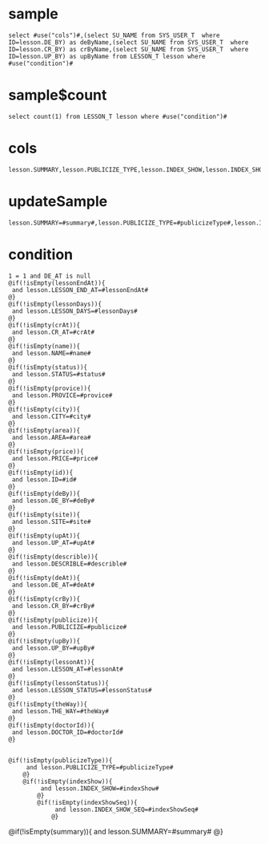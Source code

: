 sample
===

	select #use("cols")#,(select SU_NAME from SYS_USER_T  where ID=lesson.DE_BY) as deByName,(select SU_NAME from SYS_USER_T  where ID=lesson.CR_BY) as crByName,(select SU_NAME from SYS_USER_T  where ID=lesson.UP_BY) as upByName from LESSON_T lesson where  #use("condition")#

sample$count
===
    select count(1) from LESSON_T lesson where #use("condition")#

cols
===
	lesson.SUMMARY,lesson.PUBLICIZE_TYPE,lesson.INDEX_SHOW,lesson.INDEX_SHOW_SEQ,lesson.LESSON_END_AT,lesson.LESSON_DAYS,lesson.CR_AT,lesson.NAME,lesson.STATUS,lesson.PROVICE,lesson.CITY,lesson.AREA,lesson.PRICE,lesson.ID,lesson.DE_BY,lesson.SITE,lesson.UP_AT,lesson.DESCRIBLE,lesson.DE_AT,lesson.CR_BY,lesson.PUBLICIZE,lesson.UP_BY,lesson.LESSON_AT,lesson.LESSON_STATUS,lesson.THE_WAY,lesson.DOCTOR_ID

updateSample
===

	lesson.SUMMARY=#summary#,lesson.PUBLICIZE_TYPE=#publicizeType#,lesson.INDEX_SHOW=#indexShow#,lesson.INDEX_SHOW_SEQ=#indexShowSeq#,lesson.LESSON_DAYS=#lessonDays#,lesson.LESSON_END_AT=#lessonEndAt#,lesson.CR_AT=#crAt#,lesson.NAME=#name#,lesson.STATUS=#status#,lesson.PROVICE=#provice#,lesson.CITY=#city#,lesson.AREA=#area#,lesson.PRICE=#price#,lesson.ID=#id#,lesson.DE_BY=#deBy#,lesson.SITE=#site#,lesson.UP_AT=#upAt#,lesson.DESCRIBLE=#describle#,lesson.DE_AT=#deAt#,lesson.CR_BY=#crBy#,lesson.PUBLICIZE=#publicize#,lesson.UP_BY=#upBy#,lesson.LESSON_AT=#lessonAt#,lesson.LESSON_STATUS=#lessonStatus#,lesson.THE_WAY=#theWay#,lesson.DOCTOR_ID=#doctorId#

condition
===

	1 = 1 and DE_AT is null
    @if(!isEmpty(lessonEndAt)){
     and lesson.LESSON_END_AT=#lessonEndAt#
    @}	
	@if(!isEmpty(lessonDays)){
     and lesson.LESSON_DAYS=#lessonDays#
    @}
	@if(!isEmpty(crAt)){
	 and lesson.CR_AT=#crAt#
	@}
	@if(!isEmpty(name)){
	 and lesson.NAME=#name#
	@}
	@if(!isEmpty(status)){
	 and lesson.STATUS=#status#
	@}
	@if(!isEmpty(provice)){
	 and lesson.PROVICE=#provice#
	@}
	@if(!isEmpty(city)){
	 and lesson.CITY=#city#
	@}
	@if(!isEmpty(area)){
	 and lesson.AREA=#area#
	@}
	@if(!isEmpty(price)){
	 and lesson.PRICE=#price#
	@}
	@if(!isEmpty(id)){
	 and lesson.ID=#id#
	@}
	@if(!isEmpty(deBy)){
	 and lesson.DE_BY=#deBy#
	@}
	@if(!isEmpty(site)){
	 and lesson.SITE=#site#
	@}
	@if(!isEmpty(upAt)){
	 and lesson.UP_AT=#upAt#
	@}
	@if(!isEmpty(describle)){
	 and lesson.DESCRIBLE=#describle#
	@}
	@if(!isEmpty(deAt)){
	 and lesson.DE_AT=#deAt#
	@}
	@if(!isEmpty(crBy)){
	 and lesson.CR_BY=#crBy#
	@}
	@if(!isEmpty(publicize)){
	 and lesson.PUBLICIZE=#publicize#
	@}
	@if(!isEmpty(upBy)){
	 and lesson.UP_BY=#upBy#
	@}
	@if(!isEmpty(lessonAt)){
	 and lesson.LESSON_AT=#lessonAt#
	@}
	@if(!isEmpty(lessonStatus)){
	 and lesson.LESSON_STATUS=#lessonStatus#
	@}
	@if(!isEmpty(theWay)){
	 and lesson.THE_WAY=#theWay#
	@}
	@if(!isEmpty(doctorId)){
	 and lesson.DOCTOR_ID=#doctorId#
	@}
	
	
	@if(!isEmpty(publicizeType)){
    	 and lesson.PUBLICIZE_TYPE=#publicizeType#
    	@}
    	@if(!isEmpty(indexShow)){
        	 and lesson.INDEX_SHOW=#indexShow#
        	@}
        	@if(!isEmpty(indexShowSeq)){
            	 and lesson.INDEX_SHOW_SEQ=#indexShowSeq#
            	@}
@if(!isEmpty(summary)){
            	 and lesson.SUMMARY=#summary#
            	@}



